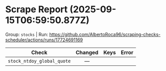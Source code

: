# Scrape Report (2025-09-15T06:59:50.877Z)

Group: `stocks`  |  Run: https://github.com/AlbertoRoca96/scraping-checks-scheduler/actions/runs/17724691169

| Check | Changed | Keys | Error |
|---|:---:|:--|:--|
| `stock_ntdoy_global_quote` | — |  |  |
